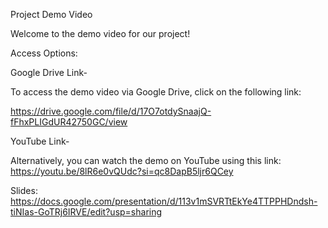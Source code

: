 Project Demo Video

Welcome to the demo video for our project! 

Access Options:

Google Drive Link-

To access the demo video via Google Drive, click on the following link:

https://drive.google.com/file/d/17O7otdySnaajQ-fFhxPLIGdUR42750GC/view

YouTube Link-

Alternatively, you can watch the demo on YouTube using this link:
https://youtu.be/8lR6e0vQUdc?si=qc8DapB5ljr6QCey

Slides: https://docs.google.com/presentation/d/113v1mSVRTtEkYe4TTPPHDndsh-tiNIas-GoTRj6IRVE/edit?usp=sharing

